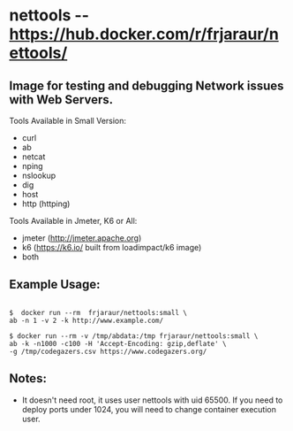 # nettools -- https://hub.docker.com/r/frjaraur/nettools/

## Image for testing and debugging Network issues with Web Servers.

Tools Available in Small Version:
 - curl
 - ab
 - netcat
 - nping
 - nslookup
 - dig
 - host
 - http (httping)
 
Tools Available in Jmeter, K6 or All:
 - jmeter (http://jmeter.apache.org)
 - k6 (https://k6.io/ built from loadimpact/k6 image)
 - both

## Example Usage:
~~~

$  docker run --rm  frjaraur/nettools:small \
ab -n 1 -v 2 -k http://www.example.com/

$ docker run --rm -v /tmp/abdata:/tmp frjaraur/nettools:small \
ab -k -n1000 -c100 -H 'Accept-Encoding: gzip,deflate' \
-g /tmp/codegazers.csv https://www.codegazers.org/
~~~

## Notes:
 - It doesn't need root, it uses user nettools with uid 65500. If you need to deploy ports under 1024, you will need to change container execution user.
